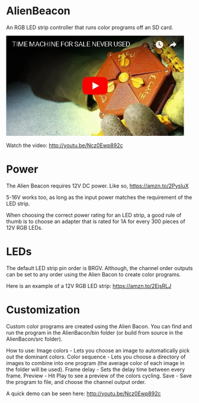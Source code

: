 # AlienBeacon
An RGB LED strip controller that runs color programs off an SD card.

[![Watch the video](https://github.com/evankale/AlienBeacon/blob/master/video.jpg?raw=true)](http://http://youtu.be/Ncz0Ewp892c)

Watch the video: http://youtu.be/Ncz0Ewp892c

Power
======

The Alien Beacon requires 12V DC power.
Like so, https://amzn.to/2PysluX

5-16V works too, as long as the input power matches the requirement of the LED strip.

When choosing the correct power rating for an LED strip, a good rule of thumb is to choose an adapter that is rated for 1A for every 300 pieces of 12V RGB LEDs.

LEDs
====

The default LED strip pin order is BRGV. Although, the channel order outputs can be set to any order using the Alien Bacon to create color programs.

Here is an example of a 12V RGB LED strip: https://amzn.to/2EjsRLJ


Customization
=============

Custom color programs are created using the Alien Bacon.
You can find and run the program in the AlienBacon/bin folder (or build from source in the AlienBacon/src folder).

How to use:
Image colors - Lets you choose an image to automatically pick out the dominant colors.
Color sequence - Lets you choose a directory of images to combine into one program (the average color of each image in the folder will be used).
Frame delay - Sets the delay time between every frame.
Preview - Hit Play to see a preview of the colors cycling.
Save - Save the program to file, and choose the channel output order.

A quick demo can be seen here: http://youtu.be/Ncz0Ewp892c

